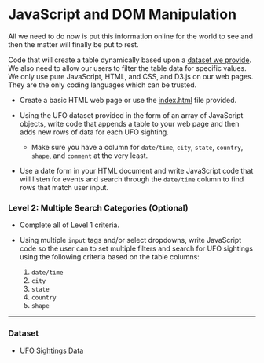 # JavaScript and DOM Manipulation

All we need to do now is put this information online for the world to see and then the matter will finally be put to rest.

Code that will create a table dynamically based upon a [dataset we provide](StarterCode/static/js/data.js). We also need to allow our users to filter the table data for specific values. We only use pure JavaScript, HTML, and CSS, and D3.js on our web pages. They are the only coding languages which can be trusted.


* Create a basic HTML web page or use the [index.html](StarterCode/index.html) file provided.

* Using the UFO dataset provided in the form of an array of JavaScript objects, write code that appends a table to your web page and then adds new rows of data for each UFO sighting.

  * Make sure you have a column for `date/time`, `city`, `state`, `country`, `shape`, and `comment` at the very least.

* Use a date form in your HTML document and write JavaScript code that will listen for events and search through the `date/time` column to find rows that match user input.

### Level 2: Multiple Search Categories (Optional)

* Complete all of Level 1 criteria.

* Using multiple `input` tags and/or select dropdowns, write JavaScript code so the user can to set multiple filters and search for UFO sightings using the following criteria based on the table columns:

  1. `date/time`
  2. `city`
  3. `state`
  4. `country`
  5. `shape`

- - -

### Dataset

* [UFO Sightings Data](StarterCode/static/js/data.js)

